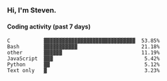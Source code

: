 ### Hi, I'm Steven.

#### Coding activity (past 7 days)
```
C           ▓▓▓▓▓▓▓▓▓▓▓▓▓▓▓▓▓▓▓▓▓▓▓▓▓▓▓▓▓▓  53.85%
Bash        ▓▓▓▓▓▓▓▓▓▓▓                     21.18%
other       ▓▓▓▓▓▓                          11.19%
JavaScript  ▓▓▓                              5.42%
Python      ▓▓                               5.12%
Text only   ▓                                3.23%
```
